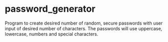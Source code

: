 # password_generator
Program to create desired number of random, secure passwords with user input of desired number of characters. The passwords will use uppercase, lowercase, numbers and special characters.
